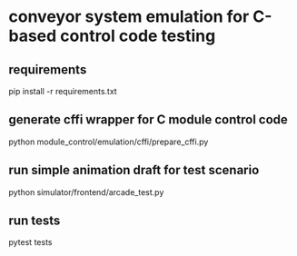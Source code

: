 # conveyor system emulation for C-based control code testing

## requirements

pip install -r requirements.txt

## generate cffi wrapper for C module control code

python module_control/emulation/cffi/prepare_cffi.py

## run simple animation draft for test scenario

python simulator/frontend/arcade_test.py

## run tests

pytest tests
